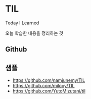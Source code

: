# TIL

Today I Learned

오늘 학습한 내용을 정리하는 것

## Github

## 샘플
- https://github.com/namjunemy/TIL
- https://github.com/milooy/TIL
- https://github.com/YutoMizutani/til
